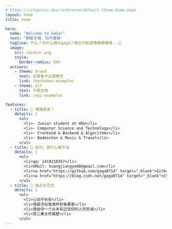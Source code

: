 ```yaml
---
# https://vitepress.dev/reference/default-theme-home-page
layout: home
title: home

hero:
  name: "Welcome to GaGa!"
  text: "朝乾夕惕，功不唐捐"
  tagline: 什么？为什么我叫gaga？我也不知道嘎嘎嘎嘎嘎...🤗
  image:
    src: /avatar.png
    style: 
      border-radius: 50%
  actions:
    - theme: brand
      text: 点我看卡比兽睡觉
      link: /markdown-examples
    - theme: alt
      text: 不是东西
      link: /api-examples

features:
  - title: 🦆 嘎嘎是谁？
    details: | 
      <ul>
        <li>- Junior student at HDU</li>
        <li>- Computer Science and Technology</li>
        <li>- Frontend & Backend & Algorithms</li>
        <li>- Badminton & Music & Travel</li>
      </ul>
  - title: 🤯 别问，我什么都不会
    details: |
      <ul>
        <li>qq: 1419210357</li>
        <li>GMail: huangjiangye08@gmail.com</li>
        <li><a href="https://github.com/gaga0714" target="_blank">Github: https://github.com/gaga0714</a> </li>
        <li><a href="https://blog.csdn.net/gaga0714" target="_blank">CSDN: https://blog.csdn.net/gaga0714</a></li>
      </ul>
  - title: 🎵 搞点文艺的
    details: |
      <ul>
        <li>心动不长存</li>
        <li>我跋涉在我酒杯的昏黄里</li>
        <li>我给你一个从未有过信仰的人的忠诚</li>
        <li>百二秦关终属楚</li>
      </ul>
---
```


